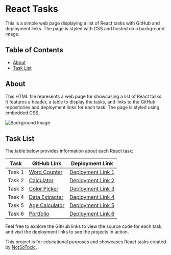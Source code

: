 # React Tasks

This is a simple web page displaying a list of React tasks with GitHub and deployment links. The page is styled with CSS and hosted on a background image.

## Table of Contents

- [About](#about)
- [Task List](#task-list)

## About

This HTML file represents a web page for showcasing a list of React tasks. It features a header, a table to display the tasks, and links to the GitHub repositories and deployment links for each task. The page is styled using embedded CSS.

![Background Image](https://user-images.githubusercontent.com/74038190/221352975-94759904-aa4c-4032-a8ab-b546efb9c478.gif)


## Task List

The table below provides information about each React task:

| Task   | GitHub Link                             | Deployment Link        |
| ------ | --------------------------------------- | ---------------------- |
| Task 1 | [Word Counter](https://github.com/NotSoToxic/React-Task-1) | [Deployment Link 1](https://notsotoxic.github.io/React-Task-1/) |
| Task 2 | [Calculator](https://github.com/NotSoToxic/React-Task-2)   | [Deployment Link 2](https://notsotoxic.github.io/React-Task-2/) |
| Task 3 | [Color Picker](https://github.com/NotSoToxic/React-Task-3)  | [Deployment Link 3](https://notsotoxic.github.io/React-Task-3/) |
| Task 4 | [Data Extracter](https://github.com/NotSoToxic/React-task-4) | [Deployment Link 4](https://notsotoxic.github.io/React-task-4/) |
| Task 5 | [Age Calculator](https://github.com/NotSoToxic/React-Task-5) | [Deployment Link 5](https://notsotoxic.github.io/React-Task-5/) |
| Task 6 | [Portfolio](https://github.com/NotSoToxic/Portfolio)       | [Deployment Link 6](https://portfolio-jet-mu-52.vercel.app/)  <!--unable to deploy this on gh-pages -->

Feel free to explore the GitHub links to view the source code for each task, and visit the deployment links to see the projects in action.

This project is for educational purposes and showcases React tasks created by [NotSoToxic](https://github.com/NotSoToxic).


